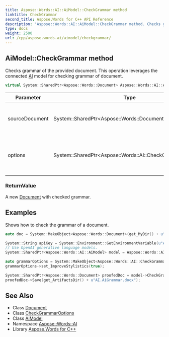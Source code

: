 ```yaml
---
title: Aspose::Words::AI::AiModel::CheckGrammar method
linktitle: CheckGrammar
second_title: Aspose.Words for C++ API Reference
description: 'Aspose::Words::AI::AiModel::CheckGrammar method. Checks grammar of the provided document. This operation leverages the connected AI model for checking grammar of document in C++.'
type: docs
weight: 2500
url: /cpp/aspose.words.ai/aimodel/checkgrammar/
---
```

## AiModel::CheckGrammar method


Checks grammar of the provided document. This operation leverages the connected [AI](../../) model for checking grammar of document.

```cpp
virtual System::SharedPtr<Aspose::Words::Document> Aspose::Words::AI::AiModel::CheckGrammar(System::SharedPtr<Aspose::Words::Document> sourceDocument, System::SharedPtr<Aspose::Words::AI::CheckGrammarOptions> options=nullptr)
```


| Parameter | Type | Description |
| --- | --- | --- |
| sourceDocument | System::SharedPtr\<Aspose::Words::Document\> | The document being checked for grammar. |
| options | System::SharedPtr\<Aspose::Words::AI::CheckGrammarOptions\> | Optional settings to control how grammar will be checked. |

### ReturnValue

A new [Document](../../../aspose.words/document/) with checked grammar.

## Examples



Shows how to check the grammar of a document. 
```cpp
auto doc = System::MakeObject<Aspose::Words::Document>(get_MyDir() + u"Big document.docx");

System::String apiKey = System::Environment::GetEnvironmentVariable(u"API_KEY");
// Use OpenAI generative language models.
System::SharedPtr<Aspose::Words::AI::AiModel> model = Aspose::Words::AI::AiModel::Create(Aspose::Words::AI::AiModelType::Gpt4OMini)->WithApiKey(apiKey);

auto grammarOptions = System::MakeObject<Aspose::Words::AI::CheckGrammarOptions>();
grammarOptions->set_ImproveStylistics(true);

System::SharedPtr<Aspose::Words::Document> proofedDoc = model->CheckGrammar(doc, grammarOptions);
proofedDoc->Save(get_ArtifactsDir() + u"AI.AiGrammar.docx");
```

## See Also

* Class [Document](../../../aspose.words/document/)
* Class [CheckGrammarOptions](../../checkgrammaroptions/)
* Class [AiModel](../)
* Namespace [Aspose::Words::AI](../../)
* Library [Aspose.Words for C++](../../../)
